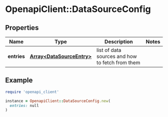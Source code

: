 # OpenapiClient::DataSourceConfig

## Properties

| Name | Type | Description | Notes |
| ---- | ---- | ----------- | ----- |
| **entries** | [**Array&lt;DataSourceEntry&gt;**](DataSourceEntry.md) | list of data sources and how to fetch from them |  |

## Example

```ruby
require 'openapi_client'

instance = OpenapiClient::DataSourceConfig.new(
  entries: null
)
```

